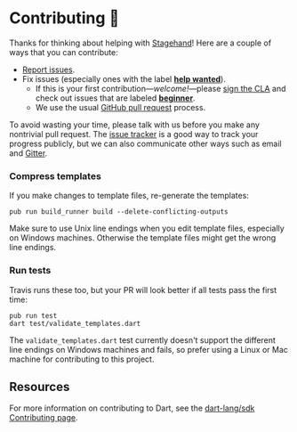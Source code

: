 # Contributing :purple_heart:

Thanks for thinking about helping with [Stagehand][]!
Here are a couple of ways that you can contribute:

* [Report issues](https://github.com/dart-lang/stagehand/issues/new).
* Fix issues (especially ones with the label
  **[help wanted](https://github.com/dart-lang/stagehand/issues?utf8=%E2%9C%93&q=is%3Aopen%20is%3Aissue%20label%3A%22help%20wanted%22%20)**).
  * If this is your first contribution—_welcome!_—please
  [sign the CLA](https://developers.google.com/open-source/cla/individual)
  and check out issues that are
  labeled **[beginner](https://github.com/dart-lang/stagehand/issues?utf8=%E2%9C%93&q=is%3Aissue%20is%3Aopen%20label%3A%22help%20wanted%22%20label%3Abeginner%20)**.
  * We use the usual [GitHub pull request](https://help.github.com/articles/about-pull-requests/) process.

To avoid wasting your time, please talk with us before you make any nontrivial
pull request. The [issue tracker](https://github.com/dart-lang/stagehand/issues)
is a good way to track your progress publicly, but we can also communicate
other ways such as email and [Gitter](https://gitter.im/dart-lang/TALK-general).

### Compress templates

If you make changes to template files, re-generate the templates:

```
pub run build_runner build --delete-conflicting-outputs
```

Make sure to use Unix line endings when you edit template files, especially on Windows machines.
Otherwise the template files might get the wrong line endings.

### Run tests

Travis runs these too, but your PR will look better if all tests pass the
first time:

```
pub run test
dart test/validate_templates.dart
```

The `validate_templates.dart` test currently doesn't support the different line endings
on Windows machines and fails, so prefer using a Linux or Mac machine for contributing to this project.


## Resources

For more information on contributing to Dart, see the
[dart-lang/sdk Contributing page](https://github.com/dart-lang/sdk/wiki/Contributing).

<!-- Put link to dart-lang/site-www and other receptive repos here?-->

[Stagehand]: https://pub.dev/packages/stagehand
